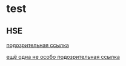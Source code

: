 # test
## HSE

[подозрительная ссылка](https://ru.wikipedia.org/wiki/%D0%9E%D0%B3%D1%83%D1%80%D0%B5%D1%86_%D0%BE%D0%B1%D1%8B%D0%BA%D0%BD%D0%BE%D0%B2%D0%B5%D0%BD%D0%BD%D1%8B%D0%B9#:~:text=%D0%92%20%D0%BF%D0%BB%D0%BE%D0%B4%D0%B0%D1%85%20%D0%BE%D0%B3%D1%83%D1%80%D1%86%D0%B0%20%D1%81%D0%BE%D0%B4%D0%B5%D1%80%D0%B6%D0%B8%D1%82%D1%81%D1%8F%2094,%2D0%2C7%20%25%20%D0%BA%D0%BB%D0%B5%D1%82%D1%87%D0%B0%D1%82%D0%BA%D0%B8.)

[ещё одна не особо подозрительная ссылка](https://ru.wikipedia.org/wiki/%D0%93%D0%BE%D0%B9%D0%B4%D0%B0_(%D0%B7%D0%BD%D0%B0%D1%87%D0%B5%D0%BD%D0%B8%D1%8F))

